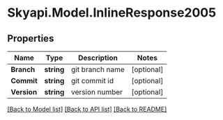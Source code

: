 
# Skyapi.Model.InlineResponse2005

## Properties

Name | Type | Description | Notes
------------ | ------------- | ------------- | -------------
**Branch** | **string** | git branch name | [optional] 
**Commit** | **string** | git commit id | [optional] 
**Version** | **string** | version number | [optional] 

[[Back to Model list]](../README.md#documentation-for-models)
[[Back to API list]](../README.md#documentation-for-api-endpoints)
[[Back to README]](../README.md)


